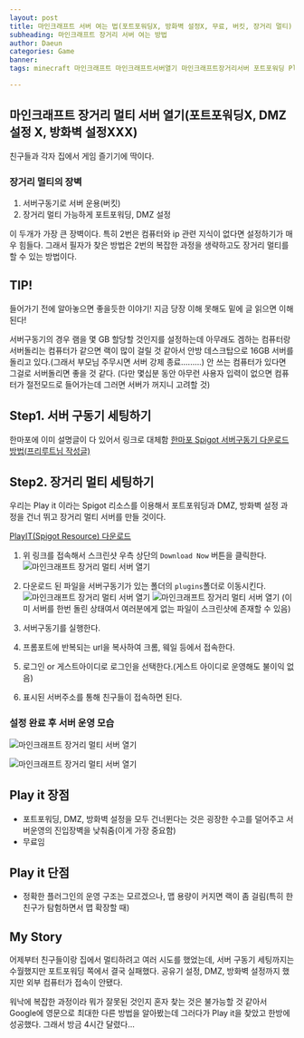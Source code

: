 ```yaml
---
layout: post
title: 마인크래프트 서버 여는 법(포트포워딩X, 방화벽 설정X, 무료, 버킷, 장거리 멀티)
subheading: 마인크래프트 장거리 서버 여는 방법
author: Daeun
categories: Game
banner:
tags: minecraft 마인크래프트 마인크래프트서버열기 마인크래프트장거리서버 포트포워딩 Playit.gg 서버구동기 버킷사용법 마인크래프트1.19

---
```

## 마인크래프트 장거리 멀티 서버 열기(포트포워딩X, DMZ설정 X, 방화벽 설정XXX)
친구들과 각자 집에서 게임 즐기기에 딱이다.

### 장거리 멀티의 장벽
1. 서버구동기로 서버 운용(버킷)
2. 장거리 멀티 가능하게 포트포워딩, DMZ 설정

이 두개가 가장 큰 장벽이다. 특히 2번은 컴퓨터와 ip 관련 지식이 없다면 설정하기가 매우 힘들다. 
그래서 필자가 찾은 방법은 2번의 복잡한 과정을 생략하고도 장거리 멀티를 할 수 있는 방법이다. 


## TIP!
들어가기 전에 알아놓으면 좋을듯한 이야기! 지금 당장 이해 못해도 밑에 글 읽으면 이해된다!

서버구동기의 경우 램을 몇 GB 할당할 것인지를 설정하는데 아무래도 겜하는 컴퓨터랑 서버돌리는 컴퓨터가 같으면 랙이 많이 걸릴 것 같아서 안방 데스크탑으로 16GB 서버를 돌리고 있다.(그래서 부모님 주무시면 서버 강제 종료.........) 안 쓰는 컴퓨터가 있다면 그걸로 서버돌리면 좋을 것 같다. (다만 몇십분 동안 아무런 사용자 입력이 없으면 컴퓨터가 절전모드로 들어가는데 그러면 서버가 꺼지니 고려할 것)

## Step1. 서버 구동기 세팅하기
한마포에 이미 설명글이 다 있어서 링크로 대체함
[한마포 Spigot 서버구동기 다운로드 방법(프리루트님 작성글)](https://www.koreaminecraft.net/bukkit/2990504)

## Step2. 장거리 멀티 세팅하기
우리는 Play it 이라는 Spigot 리소스를 이용해서 포트포워딩과 DMZ, 방화벽 설정 과정을 건너 뛰고 장거리 멀티 서버를 만들 것이다.

[PlayIT(Spigot Resource) 다운로드](https://www.spigotmc.org/resources/playit-gg.105566/)
1. 위 링크를 접속해서 스크린샷 우측 상단의 ```Download Now``` 버튼을 클릭한다. 
![마인크래프트 장거리 멀티 서버 열기](https://user-images.githubusercontent.com/79370538/206863720-90ee50c9-1df3-4f6f-b602-8edddc394341.png)

2. 다운로드 된 파일을 서버구동기가 있는 폴더의 ```plugins```폴더로 이동시킨다.
![마인크래프트 장거리 멀티 서버 열기](https://user-images.githubusercontent.com/79370538/206901503-3607bb11-cb0e-48db-a35e-9ebbab674e79.png)
![마인크래프트 장거리 멀티 서버 열기](https://user-images.githubusercontent.com/79370538/206901522-d5d7376c-8b6c-4b76-a461-07fd67feebfe.png)
(이미 서버를 한번 돌린 상태여서 여러분에게 없는 파일이 스크린샷에 존재할 수 있음)


3. 서버구동기를 실행한다.
4. 프롬포트에 반복되는 url을 복사하여 크롬, 웨일 등에서 접속한다.
5. 로그인 or 게스트아이디로 로그인을 선택한다.(게스트 아이디로 운영해도 불이익 없음) 
6. 표시된 서버주소를 통해 친구들이 접속하면 된다.

### 설정 완료 후 서버 운영 모습
![마인크래프트 장거리 멀티 서버 열기](https://user-images.githubusercontent.com/79370538/206901604-77ce2627-b1f2-4793-adc7-a5ff01bf5564.png)

![마인크래프트 장거리 멀티 서버 열기](https://user-images.githubusercontent.com/79370538/206901642-49a8298a-5898-4ae7-b2e8-aa55e0a68aca.png)

## Play it 장점

 - 포트포워딩, DMZ, 방화벽 설정을 모두 건너뛴다는 것은 굉장한 수고를 덜어주고 서버운영의 진입장벽을 낮춰줌(이게 가장 중요함)
 - 무료임

## Play it 단점
 - 정확한 플러그인의 운영 구조는 모르겠으나, 맵 용량이 커지면 랙이 좀 걸림(특히 한 친구가 탐험하면서 맵 확장할 때)

## My Story
어제부터 친구들이랑 집에서 멀티하려고 여러 시도를 했었는데, 서버 구동기 세팅까지는 수월했지만 포트포워딩 쪽에서 결국 실패했다. 공유기 설정, DMZ, 방화벽 설정까지 했지만 외부 컴퓨터가 접속이 안됐다. 

워낙에 복잡한 과정이라 뭐가 잘못된 것인지 혼자 찾는 것은 불가능할 것 같아서 Google에 영문으로 최대한 다른 방법을 알아봤는데 그러다가 Play it을 찾았고 한방에 성공했다. 그래서 방금 4시간 달렸다...